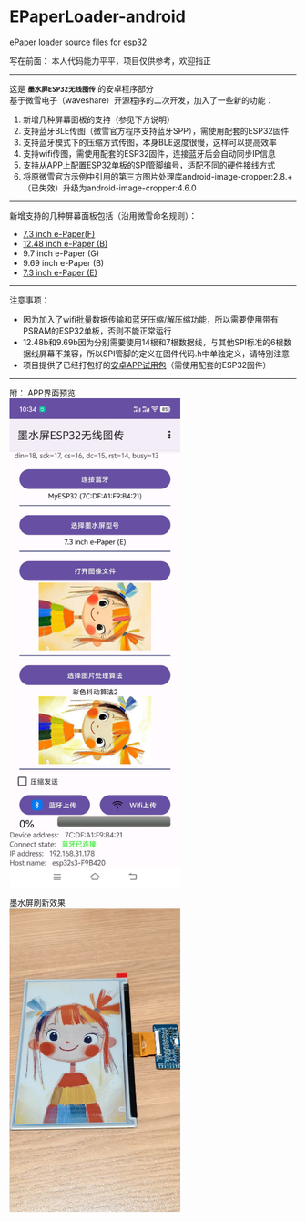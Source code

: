 # EPaperLoader-android
 ePaper loader source files for esp32  

写在前面： 本人代码能力平平，项目仅供参考，欢迎指正

***
这是 __`墨水屏ESP32无线图传`__ 的安卓程序部分  
基于微雪电子（waveshare）开源程序的二次开发，加入了一些新的功能：  
1. 新增几种屏幕面板的支持（参见下方说明）
2. 支持蓝牙BLE传图（微雪官方程序支持蓝牙SPP），需使用配套的ESP32固件
3. 支持蓝牙模式下的压缩方式传图，本身BLE速度很慢，这样可以提高效率
4. 支持wifi传图，需使用配套的ESP32固件，连接蓝牙后会自动同步IP信息
5. 支持从APP上配置ESP32单板的SPI管脚编号，适配不同的硬件接线方式
6. 将原微雪官方示例中引用的第三方图片处理库android-image-cropper:2.8.+（已失效）升级为android-image-cropper:4.6.0

***
新增支持的几种屏幕面板包括（沿用微雪命名规则）： 
* [7.3 inch e-Paper(F)](https://www.waveshare.net/wiki/7.3inch_e-Paper_HAT_(F) "分辨率：800x480") 
* [12.48 inch e-Paper (B)](https://www.waveshare.net/wiki/12.48inch_e-Paper_Module_(B) "分辨率：1304x984")
* 9.7 inch e-Paper (G)
* 9.69 inch e-Paper (B)
* [7.3 inch e-Paper (E)](https://www.waveshare.net/wiki/7.3inch_e-Paper_HAT_(E) "分辨率：800x480")

***
注意事项：
* 因为加入了wifi批量数据传输和蓝牙压缩/解压缩功能，所以需要使用带有PSRAM的ESP32单板，否则不能正常运行
* 12.48b和9.69b因为分别需要使用14根和7根数据线，与其他SPI标准的6根数据线屏幕不兼容，所以SPI管脚的定义在固件代码.h中单独定义，请特别注意
* 项目提供了已经打包好的[安卓APP试用包](https://github.com/sunwoods/EPaperLoader-android/blob/main/apk-release/EPaperUploader.apk)（需使用配套的ESP32固件） 

***
附： APP界面预览  
<img src="https://github.com/sunwoods/EPaperLoader-android/blob/main/readme-img/img-01.jpg" width="300"/>

墨水屏刷新效果  
<img src="https://github.com/sunwoods/EPaperLoader-android/blob/main/readme-img/img-02.jpg" width="300"/>
